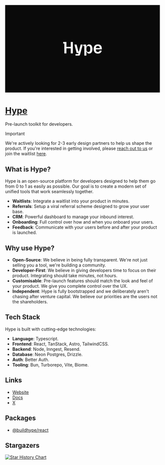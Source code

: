 <img src="./readme.png" alt="Hype" />

# [Hype](https://www.buildhype.dev/)

Pre-launch toolkit for developers.

> [!IMPORTANT]
> We're actively looking for 2-3 early design partners to help us shape the product. If you're interested in getting involved, please [reach out to us](mailto:x@jxd.dev) or join the waitlist [here](https://www.buildhype.dev/).

## What is Hype?

Hype is an open-source platform for developers designed to help them go from 0 to 1 as easily as possible. Our goal is to create a modern set of unified tools that work seamlessly together.

- **Waitlists**: Integrate a waitlist into your product in minutes.
- **Referrals**: Setup a viral referral scheme designed to grow your user base.
- **CRM**: Powerful dashboard to manage your inbound interest.
- **Onboarding**: Full control over how and when you onboard your users.
- **Feedback**: Communicate with your users before and after your product is launched.

## Why use Hype?

- **Open-Source**: We believe in being fully transparent. We're not just selling you a tool, we're building a community.
- **Developer-First**: We believe in giving developers time to focus on their product. Integrating should take minutes, not hours.
- **Customisable**: Pre-launch features should match the look and feel of your product. We give you complete control over the UX.
- **Independent**: Hype is fully bootstrapped and we deliberately aren't chasing after venture capital. We believe our priorities are the users not the shareholders.

## Tech Stack

Hype is built with cutting-edge technologies:

- **Language**: Typescript.
- **Frontend**: React, TanStack, Astro, TailwindCSS.
- **Backend**: Node, Inngest, Resend.
- **Database**: Neon Postgres, Drizzle.
- **Auth**: Better Auth.
- **Tooling**: Bun, Turborepo, Vite, Biome.

## Links

- [Website](https://www.buildhype.dev/)
- [Docs](https://docs.buildhype.dev/docs)
- [X](https://x.com/jxd_dev)

## Packages

- [@buildhype/react](https://www.npmjs.com/package/@buildhype/react)

## Stargazers

[![Star History Chart](https://api.star-history.com/svg?repos=jxdltd/hype&type=Timeline)](https://www.star-history.com/#jxdltd/hype&Timeline)
